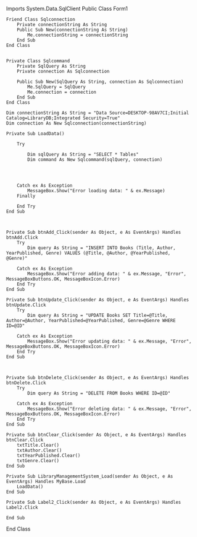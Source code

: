 
Imports System.Data.SqlClient
Public Class Form1

    Friend Class Sqlconnection
        Private connectionString As String
        Public Sub New(connectionString As String)
            Me.connectionString = connectionString
        End Sub
    End Class


    Private Class Sqlcommand
        Private SqlQuery As String
        Private connection As Sqlconnection

        Public Sub New(SqlQuery As String, connection As Sqlconnection)
            Me.SqlQuery = SqlQuery
            Me.connection = connection
        End Sub
    End Class

    Dim connectionString As String = "Data Source=DESKTOP-98AV7CI;Initial Catalog=LibraryDB;Integrated Security=True"
    Dim connection As New Sqlconnection(connectionString)

    Private Sub LoadData()

        Try

            Dim sqlQuery As String = "SELECT * Tables"
            Dim command As New Sqlcommand(sqlQuery, connection)




        Catch ex As Exception
            MessageBox.Show("Error loading data: " & ex.Message)
        Finally

        End Try
    End Sub



    Private Sub btnAdd_Click(sender As Object, e As EventArgs) Handles btnAdd.Click
        Try
            Dim query As String = "INSERT INTO Books (Title, Author, YearPublished, Genre) VALUES (@Title, @Author, @YearPublished, @Genre)"

        Catch ex As Exception
            MessageBox.Show("Error adding data: " & ex.Message, "Error", MessageBoxButtons.OK, MessageBoxIcon.Error)
        End Try
    End Sub

    Private Sub btnUpdate_Click(sender As Object, e As EventArgs) Handles btnUpdate.Click
        Try
            Dim query As String = "UPDATE Books SET Title=@Title, Author=@Author, YearPublished=@YearPublished, Genre=@Genre WHERE ID=@ID"

        Catch ex As Exception
            MessageBox.Show("Error updating data: " & ex.Message, "Error", MessageBoxButtons.OK, MessageBoxIcon.Error)
        End Try
    End Sub



    Private Sub btnDelete_Click(sender As Object, e As EventArgs) Handles btnDelete.Click
        Try
            Dim query As String = "DELETE FROM Books WHERE ID=@ID"

        Catch ex As Exception
            MessageBox.Show("Error deleting data: " & ex.Message, "Error", MessageBoxButtons.OK, MessageBoxIcon.Error)
        End Try
    End Sub

    Private Sub btnClear_Click(sender As Object, e As EventArgs) Handles btnClear.Click
        txtTitle.Clear()
        txtAuthor.Clear()
        txtYearPublished.Clear()
        txtGenre.Clear()
    End Sub

    Private Sub LibraryManagementSystem_Load(sender As Object, e As EventArgs) Handles MyBase.Load
        LoadData()
    End Sub

    Private Sub Label2_Click(sender As Object, e As EventArgs) Handles Label2.Click

    End Sub
End Class
